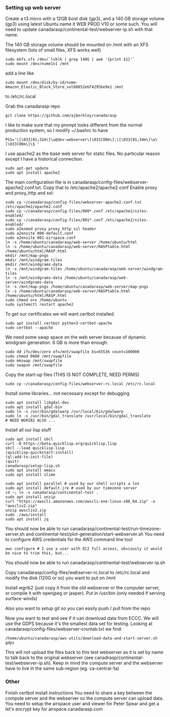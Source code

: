 ### Setting up web server

Create a t3.micro with a 12GB boot disk (gp3), and a 140 GB storage volume (gp3) using latest Ubuntu name it WEB PROD V10 or some such.
You will need to update canadarasp/continental-test/webserver-ip.sh with that name.

The 140 GB storage volume should be mounted on /mnt with an XFS filesystem (lots of small files, XFS works well)

```
sudo mkfs.xfs /dev/`lsblk | grep 140G | awk '{print $1}'`
sudo mount /dev/nvme1n1 /mnt
```

add a line like
```
sudo mount /dev/disk/by-id/nvme-Amazon_Elastic_Block_Store_vol08852e6f4295be9e1 /mnt
```
to /etc/rc.local

Grab the canadarasp repo

```
git clone https://github.com/ajberkley/canadarasp
```

I like to make sure that my prompt looks different from the normal production system, so I modify ~/.bashrc to have
```
PS1='\[\033[01;32m\]\u@dev-webserver\[\033[00m\]:\[\033[01;34m\]\w\[\033[00m\]\$ '
```

I use apache2 as the base web server for static files.  No particular reason except I have a historical connection.

```
sudo apt-get update
sudo apt install apache2
```

The main configuration file is in canadarasp/config-files/webserver-apache2.conf.txt.  Copy that to /etc/apache2/apache2.conf
Enable proxy and proxy\_http and ssl:
```
sudo cp ~/canadarasp/config-files/webserver-apache2.conf.txt /etc/apache2/apache2.conf
sudo cp ~/canadarasp/config-files/000*.conf /etc/apache2/sites-enabled/
sudo cp ~/canadarasp/config-files/001*.conf /etc/apache2/sites-enabled/
sudo a2enmod proxy proxy_http ssl header
sudo a2ensite 000-default.conf
sudo a2ensite 001-airspace.conf
ln -s /home/ubuntu/canadarasp/web-server /home/ubuntu/html
ln -s /home/ubuntu/canadarasp/web-server/RASPtable.html /home/ubuntu/html/RASP.html
mkdir /mnt/map-pngs
mkdir /mnt/windgram-tiles
mkdir /mnt/windgrams-data
ln -s /mnt/windgram-tiles /home/ubuntu/canadarasp/web-server/windgram-tiles
ln -s /mnt/windgrams-data /home/ubuntu/canadarasp/web-server/windgrams-data
ln -s /mnt/map-pngs /home/ubuntu/canadarasp/web-server/map-pngs
ln -s /home/ubuntu/canadarasp/web-server/RASPtable.html /home/ubuntu/html/RASP.html
sudo chmod o+x /home/ubuntu
sudo systemctl restart apache2
```
To get our certificates we will want certbot installed.
```
sudo apt install certbot python3-certbot-apache
sudo certbot --apache
```

We need some swap space on the web server because of dynamic windgram generation.  6 GB is more than enough.
```
sudo dd if=/dev/zero of=/mnt/swapfile bs=65536 count=100000
sudo chmod 0600 /mnt/swapfile
sudo mkswap /mnt/swapfile
sudo swapon /mnt/swapfile
```

Copy the start-up files (THIS IS NOT COMPLETE, NEED PERMS)
```
sudo cp ~/canadarasp/config-files/webserver-rc.local /etc/rc.local
```

Install some libraries... not necessary except for debugging
```
sudo apt install libgdal-dev
sudo apt install gdal-bin
sudo ln -s /usr/bin/gdalwarp /usr/local/bin/gdalwarp
sudo ln -s /usr/bin/gdal_translate /usr/local/bin/gdal_translate
# NEED WGRIB2 ALSO ... 
```

Install all our lisp stuff
```
sudo apt install sbcl
curl -O https://beta.quicklisp.org/quicklisp.lisp
sbcl --load quicklisp.lisp
(quicklisp-quickstart:install)
(ql:add-to-init-file)
(quit)
canadarasp/setup-lisp.sh
sudo apt install emacs
sudo apt install slime
```

```
sudo apt install parallel # used by our shell scripts a lot
sudo apt install default-jre # used by our timezone server
cd ~; ln -s canadarasp/continental-test .
sudo apt install unzip
curl "https://awscli.amazonaws.com/awscli-exe-linux-x86_64.zip" -o "awscliv2.zip"
unzip awscliv2.zip
sudo ./aws/install
sudo apt install jq
```
You should now be able to run canadarasp/continental-test/run-timezone-server.sh and continental-test/plot-generation/start-webserver.sh
You need to configure AWS credentials for the AWS command line tool
```
aws configure # I use a user with EC2 full access, obviously it would be nice to trim this, but...
```
You should now be able to run canadarasp/continental-test/webserver-ip.sh

Copy canadarasp/config-files/webserver-rc.local to /etc/rc.local and modify the disk (120G or so) you want to put on /mnt

Install wgrib2 (just copy it from the old webserver or the computer server, or compile it with openjpeg or jasper).  Put in /usr/bin (only needed if serving surface-winds)

Also you want to setup git so you can easily push / pull from the repo

Now you want to test and see if it can download data from ECCC.  We will use the GDPS because it's the smallest data set for testing.  Looking at
canadarasp/config-files/webserver-crontab.txt we find:
```
/home/ubuntu/canadarasp/aws-utils/download-data-and-start-server.sh gdps
```

This will not upload the files back to this test webserver as it is set by name to talk back to the original webserver (see canadrasp/continental-test/webserver-ip.sh).
Keep in mind the compute server and the webserver have to live in the same sub-region (eg. ca-central-1a)

### Other

Finish certbot install instructions
You need to share a key between the compute server and the webserver so the compute server can upload data.
You need to setup the airspace user and viewer for Peter Spear and get a let's encrypt key for airspace.canadarasp.com


